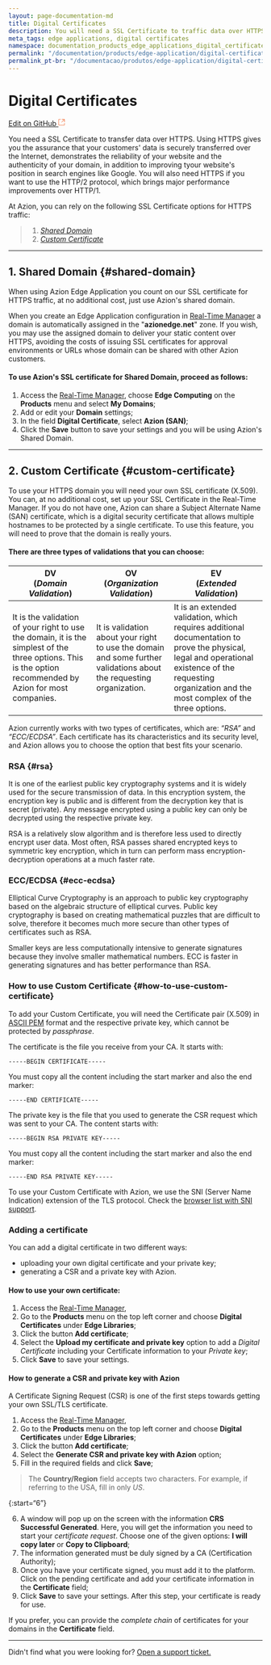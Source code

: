 ```yaml
---
layout: page-documentation-md
title: Digital Certificates
description: You will need a SSL Certificate to traffic data over HTTPS. 
meta_tags: edge applications, digital certificates
namespace: documentation_products_edge_applications_digital_certificates
permalink: "/documentation/products/edge-application/digital-certificates/"
permalink_pt-br: "/documentacao/produtos/edge-application/digital-certificates/"
---
```

# Digital **Certificates**

[Edit on GitHub <svg width="14" height="14" xmlns="http://www.w3.org/2000/svg"><g fill="none" stroke="#F3652B"><path d="M4.81.71H.672v11.43H12.1V8.001" stroke-width=".8"/><path d="M6.87.786h5.155V5.94M6.31 6.5L12.026.786"/></g></svg>](https://github.com/aziontech/docs_en/edit/master/products/edge-application/digital-certificates/2021-01-14-index.md)

You need a SSL Certificate to transfer data over HTTPS. Using HTTPS gives you the assurance that your customers' data is securely transferred over the Internet, demonstrates the reliability of your website and the authenticity of your domain, in addition to improving tyour website's position in search engines like Google. You will also need HTTPS if you want to use the HTTP/2 protocol, which brings major performance improvements over HTTP/1.

At Azion, you can rely on the following SSL Certificate options for HTTPS traffic:

> 1. _[Shared Domain](#shared-domain)_
> 2. _[Custom Certificate](#custom-certificate)_

---

## 1. Shared Domain {#shared-domain}

When using Azion Edge Application you count on our SSL certificate for HTTPS traffic, at no additional cost, just use Azion's shared domain.

When you create an Edge Application configuration in [Real-Time Manager](https://manager.azion.com/) a domain is automatically assigned in the "**azionedge.net**" zone. If you wish, you may use the assigned domain to deliver your static content over HTTPS, avoiding the costs of issuing SSL certificates for approval environments or URLs whose domain can be shared with other Azion customers.

#### To use Azion's SSL certificate for Shared Domain, proceed as follows:

1.  Access the [Real-Time Manager](https://manager.azion.com/), choose **Edge Computing** on the **Products** menu and select **My Domains**;
2.  Add or edit your **Domain** settings;
3.  In the field **Digital Certificate**, select **Azion (SAN)**;
4.  Click the **Save** button to save your settings and you will be using Azion's Shared Domain.

---

## 2. Custom Certificate {#custom-certificate}

To use your HTTPS domain you will need your own SSL certificate (X.509). You can, at no additional cost, set up your SSL Certificate in the Real-Time Manager. If you do not have one, Azion can share a Subject Alternate Name (SAN) certificate, which is a digital security certificate that allows multiple hostnames to be protected by a single certificate. To use this feature, you will need to prove that the domain is really yours. 

#### There are three types of validations that you can choose:

| DV <br/>(_Domain Validation_)                                | OV <br/> (_Organization Validation_)                         | EV <br/>(_Extended Validation_)                              |
| ------------------------------------------------------------ | ------------------------------------------------------------ | ------------------------------------------------------------ |
| It is the validation of your right to use the domain, it is the simplest of the three options. This is the option recommended by Azion for most companies. | It is validation about your right to use the domain and some further validations about the requesting organization. | It is an extended validation, which requires additional documentation to prove the physical, legal and operational existence of the requesting organization and the most complex of the three options. |

Azion currently works with two types of certificates, which are: *“RSA”* and *“ECC/ECDSA”*. Each certificate has its characteristics and its security level, and Azion allows you to choose the option that best fits your scenario.

### RSA {#rsa}

It is one of the earliest public key cryptography systems and it is widely used for the secure transmission of data. In this encryption system, the encryption key is public and is different from the decryption key that is secret (private). Any message encrypted using a public key can only be decrypted using the respective private key.  

RSA is a relatively slow algorithm and is therefore less used to directly encrypt user data. Most often, RSA passes shared encrypted keys to symmetric key encryption, which in turn can perform mass encryption-decryption operations at a much faster rate.

### ECC/ECDSA  {#ecc-ecdsa}

Elliptical Curve Cryptography is an approach to public key cryptography based on the algebraic structure of elliptical curves. Public key cryptography is based on creating mathematical puzzles that are difficult to solve, therefore it becomes much more secure than other types of certificates such as RSA.

Smaller keys are less computationally intensive to generate signatures because they involve smaller mathematical numbers. ECC is faster in generating signatures and has better performance than RSA.

### How to use Custom Certificate {#how-to-use-custom-certificate}

To add your Custom Certificate, you will need the Certificate pair (X.509) in [ASCII PEM](https://www.google.com.br/search?q=Como+converter+um+certificado+PFX+para+PEM&cad=h) format and the respective private key, which cannot be protected by *passphrase*.

The certificate is the file you receive from your CA. It starts with:

~~~
-----BEGIN CERTIFICATE-----
~~~

You must copy all the content including the start marker and also the end marker:

~~~
-----END CERTIFICATE-----
~~~

The private key is the file that you used to generate the CSR request which was sent to your CA. The content starts with:

~~~
-----BEGIN RSA PRIVATE KEY-----
~~~

You must copy all the content including the start marker and also the end marker:

~~~
-----END RSA PRIVATE KEY-----
~~~

To use your Custom Certificate with Azion, we use the SNI (Server Name Indication) extension of the TLS protocol. Check the [browser list with SNI support](https://caniuse.com/#feat=sni).

### Adding a certificate

You can add a digital certificate in two different ways: 

- uploading your own digital certificate and your private key;
- generating a CSR and a private key with Azion.

#### How to use your own certificate:

1.  Access the [Real-Time Manager](https://manager.azion.com/), 
2.  Go to the **Products** menu on the top left corner and choose **Digital Certificates** under **Edge Libraries**;
3.  Click the button **Add certificate**;
4.  Select the **Upload my certificate and private key** option to add a *Digital Certificate* including your Certificate information to your *Private key*;
5.  Click **Save** to save your settings.

#### How to generate a CSR and private key with Azion

A Certificate Signing Request (CSR) is one of the first steps towards getting your own SSL/TLS certificate.

1.  Access the [Real-Time Manager](https://manager.azion.com/), 
2.  Go to the **Products** menu on the top left corner and choose **Digital Certificates** under **Edge Libraries**;
3.  Click the button **Add certificate**;
4.  Select the **Generate CSR and private key with Azion** option;
5.  Fill in the required fields and click **Save**;

> The **Country/Region** field accepts two characters. For example, if referring to the USA, fill in only *US*.

{:start=“6”}

6. A window will pop up on the screen with the information **CRS Successful Generated**. Here, you will get the information you need to start your *certificate request*. Choose one of the given options: **I will copy later** or **Copy to Clipboard**;
7. The information generated must be duly signed by a CA (Certification Authority);
8. Once you have your certificate signed, you must add it to the platform. Click on the pending certificate and add your certificate information in the **Certificate** field;
9. Click **Save** to save your settings. After this step, your certificate is ready for use.

If you prefer, you can provide the *complete chain* of certificates for your domains in the **Certificate** field.

---

Didn't find what you were looking for? [Open a support ticket.](https://tickets.azion.com/)

